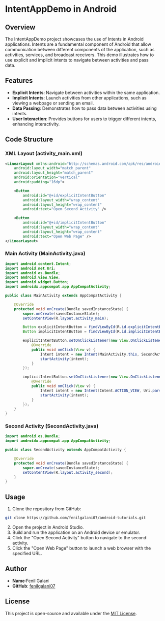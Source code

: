 # IntentAppDemo in Android

## Overview

The IntentAppDemo project showcases the use of Intents in Android applications. Intents are a fundamental component of Android that allow communication between different components of the application, such as activities, services, and broadcast receivers. This demo illustrates how to use explicit and implicit intents to navigate between activities and pass data.

## Features

- **Explicit Intents**: Navigate between activities within the same application.
- **Implicit Intents**: Launch activities from other applications, such as viewing a webpage or sending an email.
- **Data Passing**: Demonstrates how to pass data between activities using intents.
- **User  Interaction**: Provides buttons for users to trigger different intents, enhancing interactivity.

## Code Structure

### XML Layout (activity_main.xml)

```xml
<LinearLayout xmlns:android="http://schemas.android.com/apk/res/android"
    android:layout_width="match_parent"
    android:layout_height="match_parent"
    android:orientation="vertical"
    android:padding="16dp">

    <Button
        android:id="@+id/explicitIntentButton"
        android:layout_width="wrap_content"
        android:layout_height="wrap_content"
        android:text="Open Second Activity" />

    <Button
        android:id="@+id/implicitIntentButton"
        android:layout_width="wrap_content"
        android:layout_height="wrap_content"
        android:text="Open Web Page" />
</LinearLayout>
```

### Main Activity (MainActivity.java)

```java
import android.content.Intent;
import android.net.Uri;
import android.os.Bundle;
import android.view.View;
import android.widget.Button;
import androidx.appcompat.app.AppCompatActivity;

public class MainActivity extends AppCompatActivity {

    @Override
    protected void onCreate(Bundle savedInstanceState) {
        super.onCreate(savedInstanceState);
        setContentView(R.layout.activity_main);

        Button explicitIntentButton = findViewById(R.id.explicitIntentButton);
        Button implicitIntentButton = findViewById(R.id.implicitIntentButton);

        explicitIntentButton.setOnClickListener(new View.OnClickListener() {
            @Override
            public void onClick(View v) {
                Intent intent = new Intent(MainActivity.this, SecondActivity.class);
                startActivity(intent);
            }
        });

        implicitIntentButton.setOnClickListener(new View.OnClickListener() {
            @Override
            public void onClick(View v) {
                Intent intent = new Intent(Intent.ACTION_VIEW, Uri.parse("https://www.example.com"));
                startActivity(intent);
            }
        });
    }
}
```

### Second Activity (SecondActivity.java)

```java
import android.os.Bundle;
import androidx.appcompat.app.AppCompatActivity;

public class SecondActivity extends AppCompatActivity {

    @Override
    protected void onCreate(Bundle savedInstanceState) {
        super.onCreate(savedInstanceState);
        setContentView(R.layout.activity_second);
    }
}
```

## Usage

1. Clone the repository from GitHub:

```bash
git clone https://github.com/fenilgalani07/android-tutorials.git
```

2. Open the project in Android Studio.
3. Build and run the application on an Android device or emulator.
4. Click the "Open Second Activity" button to navigate to the second activity.
5. Click the "Open Web Page" button to launch a web browser with the specified URL.

## Author

- **Name**:Fenil Galani
- **GitHub**: [fenilgalani07](https://github.com/fenilgalani07/android-tutorials.git)

## License

This project is open-source and available under the [MIT License](LICENSE).
